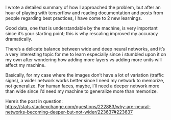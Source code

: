 I wrote a detailed summary of how I approached the problem, but after an hour of playing with tensorflow and reading documentation and posts from people regarding best practices, I have come to 2 new learnings.

Good data, one that is understandable by the machine, is very important since it’s your starting point; this is why rescaling improved my accuracy dramatically.

There’s a delicate balance between wide and deep neural networks, and it’s a very interesting topic for me to learn especially since i stumbled upon it on my own after wondering how adding more layers vs adding more units will affect my machine.

Basically, for my case where the images don’t have a lot of variation (traffic signs), a wider network works better since I need my network to memorize, not generalize. For human faces, maybe, I’ll need a deeper network more than wide since I’d need my machine to generalize more than memorize.

Here’s the post in question: https://stats.stackexchange.com/questions/222883/why-are-neural-networks-becoming-deeper-but-not-wider/223637#223637
